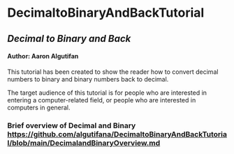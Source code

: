 # DecimaltoBinaryAndBackTutorial

## *Decimal to Binary and Back*
#### Author: Aaron Algutifan

This tutorial has been created to show the reader how to convert decimal numbers to binary and binary numbers back to decimal.

The target audience of this tutorial is for people who are interested in entering a computer-related field, or people who are interested in computers in general.

### Brief overview of Decimal and Binary https://github.com/algutifana/DecimaltoBinaryAndBackTutorial/blob/main/DecimalandBinaryOverview.md
